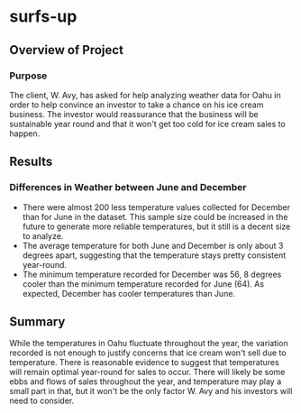 # surfs-up

## Overview of Project

### Purpose
The client, W. Avy, has asked for help analyzing weather data for Oahu in order to help convince an investor to take a chance on his ice cream business. The investor would reassurance that the business will be sustainable year round and that it won't get too cold for ice cream sales to happen.

## Results

### Differences in Weather between June and December
* There were almost 200 less temperature values collected for December than for June in the dataset. This sample size could be increased in the future to generate more reliable temperatures, but it still is a decent size to analyze.
* The average temperature for both June and December is only about 3 degrees apart, suggesting that the temperature stays pretty consistent year-round. 
* The minimum temperature recorded for December was 56, 8 degrees cooler than the minimum temperature recorded for June (64). As expected, December has cooler temperatures than June.

## Summary
While the temperatures in Oahu fluctuate throughout the year, the variation recorded is not enough to justify concerns that ice cream won't sell due to temperature. There is reasonable evidence to suggest that temperatures will remain optimal year-round for sales to occur. There will likely be some ebbs and flows of sales throughout the year, and temperature may play a small part in that, but it won't be the only factor W. Avy and his investors will need to consider.